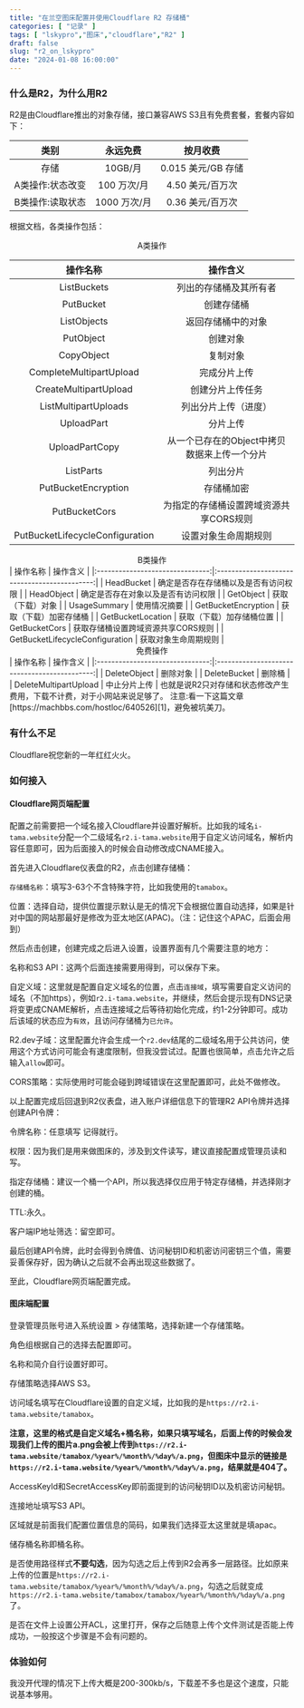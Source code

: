 ```yaml
---
title: "在兰空图床配置并使用Cloudflare R2 存储桶"
categories: [ "记录" ]
tags: [ "lskypro","图床","cloudflare","R2" ]
draft: false
slug: "r2_on_lskypro"
date: "2024-01-08 16:00:00"
---
```


### 什么是R2，为什么用R2

R2是由Cloudflare推出的对象存储，接口兼容AWS S3且有免费套餐，套餐内容如下：

|       类别       |   永远免费   |      按月收费      |
| :--------------: | :----------: | :----------------: |
|       存储       |   10GB/月    | 0.015 美元/GB 存储 |
| A类操作:状态改变 | 100 万次/月  |  4.50 美元/百万次  |
| B类操作:读取状态 | 1000 万次/月 |  0.36 美元/百万次  |

根据文档，各类操作包括：
<center>A类操作</center>

|             操作名称            |                   操作含义                   |
|:-------------------------------:|:--------------------------------------------:|
|           ListBuckets           |            列出的存储桶及其所有者            |
|            PutBucket            |                  创建存储桶                  |
|           ListObjects           |              返回存储桶中的对象              |
|            PutObject            |                   创建对象                   |
|            CopyObject           |                   复制对象                   |
|     CompleteMultipartUpload     |                 完成分片上传                 |
|      CreateMultipartUpload      |               创建分片上传任务               |
|       ListMultipartUploads      |             列出分片上传（进度）             |
|            UploadPart           |                   分片上传                   |
|          UploadPartCopy         | 从一个已存在的Object中拷贝数据来上传一个分片 |
|            ListParts            |                   列出分片                   |
|       PutBucketEncryption       |                  存储桶加密                  |
|          PutBucketCors          |    为指定的存储桶设置跨域资源共享CORS规则    |
| PutBucketLifecycleConfiguration |             设置对象生命周期规则             |
<center>B类操作</center>
|             操作名称            |                   操作含义                   |
|:-------------------------------:|:--------------------------------------------:|
|            HeadBucket           |     确定是否存在存储桶以及是否有访问权限     |
|            HeadObject           |      确定是否存在对象以及是否有访问权限      |
|            GetObject            |               获取（下载）对象               |
|           UsageSummary          |                 使用情况摘要                 |
|       GetBucketEncryption       |            获取（下载）加密存储桶            |
|        GetBucketLocation        |           获取（下载）加存储桶位置           |
|          GetBucketCors          |      获取存储桶设置跨域资源共享CORS规则      |
| GetBucketLifecycleConfiguration |             获取对象生命周期规则             |
<center>免费操作</center>
|             操作名称            |                   操作含义                   |
|:-------------------------------:|:--------------------------------------------:|
|           DeleteObject          |                   删除对象                   |
|           DeleteBucket          |                    删除桶                    |
|      DeleteMultipartUpload      |                 中止分片上传                 |
也就是说R2只对存储和状态修改产生费用，下载不计费，对于小网站来说足够了。
注意:看一下这篇文章[https://machbbs.com/hostloc/640526][1]，避免被坑美刀。


### 有什么不足

Cloudflare祝您新的一年红红火火。

### 如何接入

#### Cloudflare网页端配置

配置之前需要把一个域名接入Cloudflare并设置好解析。比如我的域名`i-tama.website`分配一个二级域名`r2.i-tama.website`用于自定义访问域名，解析内容任意即可，因为后面接入的时候会自动修改成CNAME接入。

首先进入Cloudflare仪表盘的R2，点击创建存储桶：

`存储桶名称`：填写3-63个不含特殊字符，比如我使用的`tamabox`。

位置：选择自动，提供位置提示默认是无的情况下会根据位置自动选择，如果是针对中国的网站那最好是修改为亚太地区(APAC)。（注：记住这个APAC，后面会用到）

然后点击创建，创建完成之后进入设置，设置界面有几个需要注意的地方：

名称和S3 API：这两个后面连接需要用得到，可以保存下来。

自定义域：这里就是配置自定义域名的位置，点击`连接域`，填写需要自定义访问的域名（不加https），例如`r2.i-tama.website`，并继续，然后会提示现有DNS记录将变更成CNAME解析，点击连接域之后等待初始化完成，约1-2分钟即可。成功后该域的状态应为`有效`，且访问存储桶为`已允许`。

R2.dev子域：这里配置允许会生成一个`r2.dev`结尾的二级域名用于公共访问，使用这个方式访问可能会有速度限制，但我没尝试过。配置也很简单，点击允许之后输入`allow`即可。

CORS策略：实际使用时可能会碰到跨域错误在这里配置即可，此处不做修改。

以上配置完成后回退到R2仪表盘，进入账户详细信息下的管理R2 API令牌并选择创建API令牌：

令牌名称：任意填写 记得就行。

权限：因为我们是用来做图床的，涉及到文件读写，建议直接配置成管理员读和写。

指定存储桶：建议一个桶一个API，所以我选择仅应用于特定存储桶，并选择刚才创建的桶。

TTL:永久。

客户端IP地址筛选：留空即可。

最后创建API令牌，此时会得到令牌值、访问秘钥ID和机密访问密钥三个值，需要妥善保存好，因为确认之后就不会再出现这些数据了。

至此，Cloudflare网页端配置完成。

#### 图床端配置

登录管理员账号进入系统设置 > 存储策略，选择新建一个存储策略。

角色组根据自己的选择去配置即可。

名称和简介自行设置好即可。

存储策略选择AWS S3。

访问域名填写在Cloudflare设置的自定义域，比如我的是`https://r2.i-tama.website/tamabox`。

**注意，这里的格式是自定义域名+桶名称，如果只填写域名，后面上传的时候会发现我们上传的图片a.png会被上传到`https://r2.i-tama.website/tamabox/%year%/%month%/%day%/a.png`，但图床中显示的链接是`https://r2.i-tama.website/%year%/%month%/%day%/a.png`，结果就是404了。**

AccessKeyId和SecretAccessKey即前面提到的访问秘钥ID以及机密访问秘钥。

连接地址填写S3 API。

区域就是前面我们配置位置信息的简码，如果我们选择亚太这里就是填apac。

储存桶名称即桶名称。

是否使用路径样式**不要勾选**，因为勾选之后上传到R2会再多一层路径。比如原来上传的位置是`https://r2.i-tama.website/tamabox/%year%/%month%/%day%/a.png`，勾选之后就变成`https://r2.i-tama.website/tamabox/tamabox/%year%/%month%/%day%/a.png`了。

是否在文件上设置公开ACL，这里打开，保存之后随意上传个文件测试是否能上传成功，一般按这个步骤是不会有问题的。

### 体验如何

我没开代理的情况下上传大概是200-300kb/s，下载差不多也是这个速度，只能说基本够用。


  [1]: https://machbbs.com/hostloc/640526